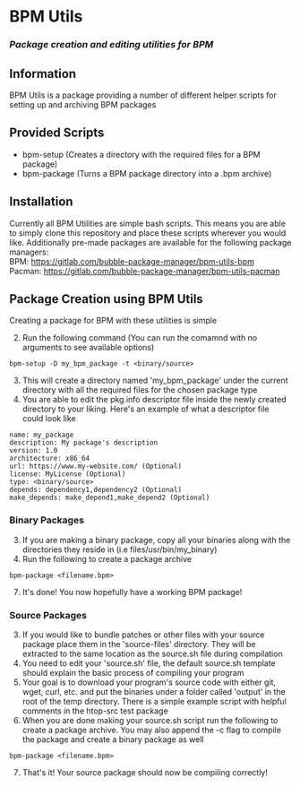 
# BPM Utils
### _Package creation and editing utilities for BPM_ ###

## Information

BPM Utils is a package providing a number of different helper scripts for setting up and archiving BPM packages

## Provided Scripts
- bpm-setup (Creates a directory with the required files for a BPM package)
-  bpm-package (Turns a BPM package directory into a .bpm archive)

## Installation

Currently all BPM Utilities are simple bash scripts. This means you are able to simply clone this repository and place these scripts wherever you would like. Additionally pre-made packages are available for the following package managers: \
BPM: https://gitlab.com/bubble-package-manager/bpm-utils-bpm \
Pacman: https://gitlab.com/bubble-package-manager/bpm-utils-pacman

## Package Creation using BPM Utils

Creating a package for BPM with these utilities is simple

2) Run the following command (You can run the comamnd with no arguments to see available options)
```
bpm-setup -D my_bpm_package -t <binary/source>
```
3) This will create a directory named 'my_bpm_package' under the current directory with all the required files for the chosen package type
4) You are able to edit the pkg.info descriptor file inside the newly created directory to your liking. Here's an example of what a descriptor  file could look like
```
name: my_package
description: My package's description
version: 1.0
architecture: x86_64
url: https://www.my-website.com/ (Optional)
license: MyLicense (Optional)
type: <binary/source>
depends: dependency1,dependency2 (Optional)
make_depends: make_depend1,make_depend2 (Optional)
```
### Binary Packages
3) If you are making a binary package, copy all your binaries along with the directories they reside in (i.e files/usr/bin/my_binary)
6) Run the following to create a package archive
```
bpm-package <filename.bpm>
```
7) It's done! You now hopefully have a working BPM package!
### Source Packages
3) If you would like to bundle patches or other files with your source package place them in the 'source-files' directory. They will be extracted to the same location as the source.sh file during compilation
4) You need to edit your 'source.sh' file, the default source.sh template should explain the basic process of compiling your program
5) Your goal is to download your program's source code with either git, wget, curl, etc. and put the binaries under a folder called 'output' in the root of the temp directory. There is a simple example script with helpful comments in the htop-src test package
6) When you are done making your source.sh script run the following to create a package archive. You may also append the -c flag to compile the package and create a binary package as well
```
bpm-package <filename.bpm>
```
7) That's it! Your source package should now be compiling correctly!

